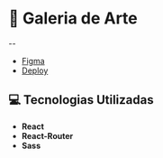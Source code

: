 # 🎨 Galeria de Arte
--

- [Figma](https://www.figma.com/design/8eDMO7xt6Y60DUPHkVFURs/Projetos?node-id=1-2&t=xyqo6l2zZ5PF0WzY-1)
- [Deploy]()

## 💻 Tecnologias Utilizadas

* **React**
* **React-Router**
* **Sass**